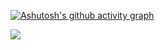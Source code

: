 [![Ashutosh's github activity graph](https://activity-graph.herokuapp.com/graph?username=FlameFate&bg_color=050505&color=e4ecea&line=9fa39f&point=f3eff6&area=true&hide_border=true)](https://github.com/ashutosh00710/github-readme-activity-graph)
<!--[![GitHub Streak](http://github-readme-streak-stats.herokuapp.com?user=FlameFate&theme=dark&hide_border=true&date_format=j%20M%5B%20Y%5D)](https://git.io/streak-stats)-->
![](https://github-profile-summary-cards.vercel.app/api/cards/profile-details?username=FlameFate&theme=solarized_dark)


